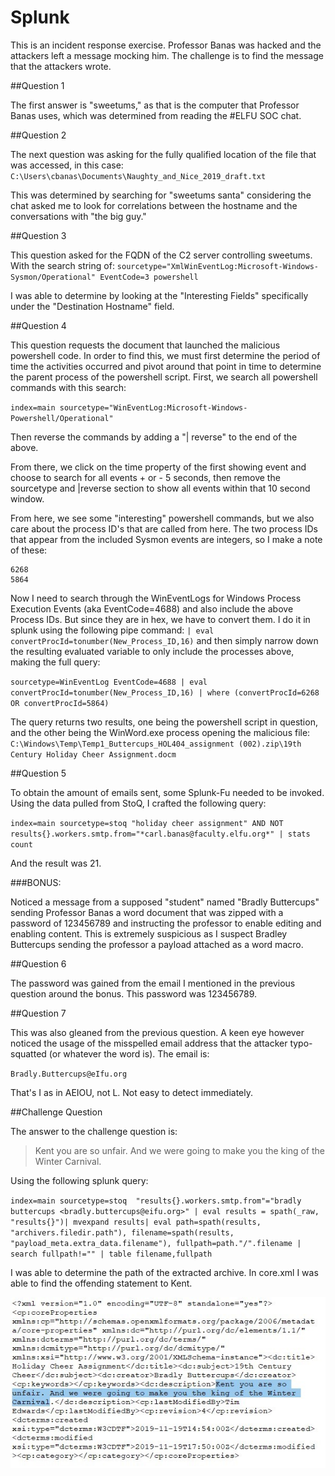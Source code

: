 # Splunk

This is an incident response exercise. Professor Banas was hacked and the
attackers left a message mocking him. The challenge is to find the message
that the attackers wrote. 

##Question 1 

The first answer is "sweetums," as that is the computer that Professor Banas
uses, which was determined from reading the #ELFU SOC chat.  

##Question 2 

The next question was asking for the fully qualified location of the file
that was accessed, in this case: `C:\Users\cbanas\Documents\Naughty_and_Nice_2019_draft.txt`

This was determined by searching for "sweetums santa" considering the chat
asked me to look for correlations between the hostname and the conversations
with "the big guy."  

##Question 3 

This question asked for the FQDN of the C2 server controlling sweetums. With
the search string of: `sourcetype="XmlWinEventLog:Microsoft-Windows-Sysmon/Operational" EventCode=3 powershell`

I was able to determine by looking at the "Interesting Fields" specifically
under the "Destination Hostname" field. 

##Question 4 

This question requests the document that launched the malicious powershell code.
In order to find this, we must first determine the period of time the activities
occurred and pivot around that point in time to determine the parent process of
the powershell script. First, we search all powershell commands with this search: 

`index=main sourcetype="WinEventLog:Microsoft-Windows-Powershell/Operational"`

Then reverse the commands by adding a "| reverse" to the end of the above. 

From there, we click on the time property of the first showing event and choose
to search for all events + or - 5 seconds, then remove the sourcetype and
|reverse section to show all events within that 10 second window. 

From here, we see some "interesting" powershell commands, but we also care about
the process ID's that are called from here. The two process IDs that appear from
the included Sysmon events are integers, so I make a note of these: 

```
6268
5864
``` 

Now I need to search through the WinEventLogs for Windows Process Execution Events
(aka EventCode=4688) and also include the above Process IDs. But since they are in
hex, we have to convert them. I do it in splunk using the following pipe command:
`| eval convertProcId=tonumber(New_Process_ID,16)` and then simply narrow down the
resulting evaluated variable to only include the processes above, making the full
query: 

`sourcetype=WinEventLog EventCode=4688 | eval convertProcId=tonumber(New_Process_ID,16) | where (convertProcId=6268 OR convertProcId=5864)`

The query returns two results, one being the powershell script in question, and the
other being the WinWord.exe process opening the malicious file: `C:\Windows\Temp\Temp1_Buttercups_HOL404_assignment (002).zip\19th Century Holiday Cheer Assignment.docm`

##Question 5 

To obtain the amount of emails sent, some Splunk-Fu needed to be invoked. Using
the data pulled from StoQ, I crafted the following query: 

`index=main sourcetype=stoq "holiday cheer assignment" AND NOT results{}.workers.smtp.from="*carl.banas@faculty.elfu.org*" | stats count`

And the result was 21. 

###BONUS: 

Noticed a message from a supposed "student" named "Bradly Buttercups" sending
Professor Banas a word document that was zipped with a password of 123456789 and
instructing the professor to enable editing and enabling content. This is extremely
suspicious as I suspect Bradley Buttercups sending the professor a payload attached
as a word macro. 

##Question 6 

The password was gained from the email I mentioned in the previous question around
the bonus. This password was 123456789. 

##Question 7 

This was also gleaned from the previous question. A keen eye however noticed the
usage of the misspelled email address that the attacker typo-squatted (or whatever
the word is). The email is: 

`Bradly.Buttercups@eIfu.org`

That's I as in AEIOU, not L. Not easy to detect immediately. 

##Challenge Question 

The answer to the challenge question is: 

> Kent you are so unfair. And we were going to make you the king of the Winter Carnival. 

Using the following splunk query: 

`index=main sourcetype=stoq  "results{}.workers.smtp.from"="bradly buttercups <bradly.buttercups@eifu.org>" | eval results = spath(_raw, "results{}")| mvexpand results| eval path=spath(results, "archivers.filedir.path"), filename=spath(results, "payload_meta.extra_data.filename"), fullpath=path."/".filename | search fullpath!="" | table filename,fullpath`

I was able to determine the path of the extracted archive. In core.xml I was able to
find the offending statement to Kent.

![Splunk Output](../images/hhc-splunk.jpeg)
